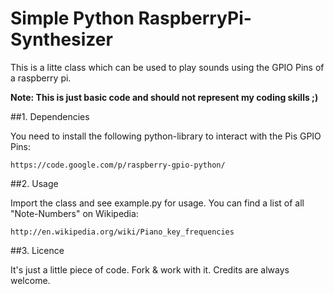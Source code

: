 Simple Python RaspberryPi-Synthesizer
=====================================

This is a litte class which can be used to play sounds using the GPIO Pins of a raspberry pi.

**Note: This is just basic code and should not represent my coding skills ;)**

##1. Dependencies

You need to install the following python-library to interact with the Pis GPIO Pins:

```
https://code.google.com/p/raspberry-gpio-python/
```

##2. Usage

Import the class and see example.py for usage. You can find a list of all "Note-Numbers" on Wikipedia:

```
http://en.wikipedia.org/wiki/Piano_key_frequencies
```

##3. Licence

It's just a little piece of code. Fork & work with it. Credits are always welcome.



